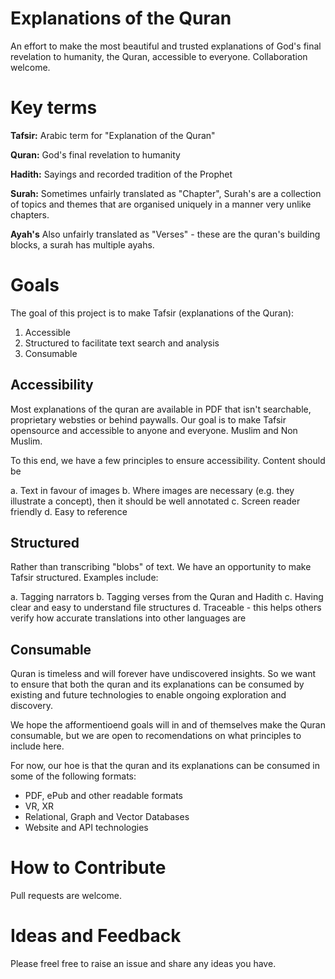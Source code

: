 # Explanations of the Quran

An effort to make the most beautiful and trusted explanations of God's final revelation to humanity, the Quran, accessible to everyone. Collaboration welcome.

# Key terms

**Tafsir:** Arabic term for "Explanation of the Quran"

**Quran:** God's final revelation to humanity

**Hadith:** Sayings and recorded tradition of the Prophet

**Surah:** Sometimes unfairly translated as "Chapter", Surah's are a collection of topics and themes that are organised uniquely in a manner very unlike chapters.

**Ayah's** Also unfairly translated as "Verses" - these are the quran's building blocks, a surah has multiple ayahs. 

# Goals

The goal of this project is to make Tafsir (explanations of the Quran):

1. Accessible
2. Structured to facilitate text search and analysis
3. Consumable

## Accessibility

Most explanations of the quran are available in PDF that isn't searchable, proprietary websties or behind paywalls. Our goal is to make Tafsir opensource and accessible to anyone and everyone. Muslim and Non Muslim.

To this end, we have a few principles to ensure accessibility. Content should be

a. Text in favour of images
b. Where images are necessary (e.g. they illustrate a concept), then it should be well annotated
c. Screen reader friendly
d. Easy to reference

## Structured

Rather than transcribing "blobs" of text. We have an opportunity to make Tafsir structured. Examples include:

a. Tagging narrators
b. Tagging verses from the Quran and Hadith
c. Having clear and easy to understand file structures
d. Traceable - this helps others verify how accurate translations into other languages are

## Consumable

Quran is timeless and will forever have undiscovered insights. So we want to ensure that both the quran and its explanations can be consumed by existing and future technologies to enable ongoing exploration and discovery.

We hope the afformentioend goals will in and of themselves make the Quran consumable, but we are open to recomendations on what principles to include here.

For now, our hoe is that the quran and its explanations can be consumed in some of the following formats:

* PDF, ePub and other readable formats
* VR, XR
* Relational, Graph and Vector Databases
* Website and API technologies

# How to Contribute

Pull requests are welcome.

# Ideas and Feedback

Please freel free to raise an issue and share any ideas you have.

